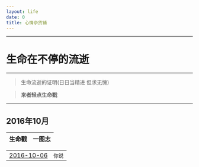 ```yaml
---
layout: life
date: 0
title: 心情杂货铺
---
```


-----------------------------------------------


# 生命在不停的流逝

******
> 生命流逝的证明(日日当精进 但求无愧)

> **来者轻点生命戳**

******

<div class='lifelog'>
  <h2 id="section-1">2016年10月</h2>
	<table>
	  <thead>
		<tr>
		  <th style="text-align: center">生命戳</th>
		  <th style="text-align: center">一图志</th>
		</tr>
      <thread>
    <table>
  <tbody>
    <tr>
      <td style="text-align: center"><a href="/life/2016/9/2016-10-05.html">2016-10-06</a></td>
      <td style="text-align: center"><code class="highlighter-rouge">你说</code></td>
    </tr>
	
  </tbody>
</table>
</div>